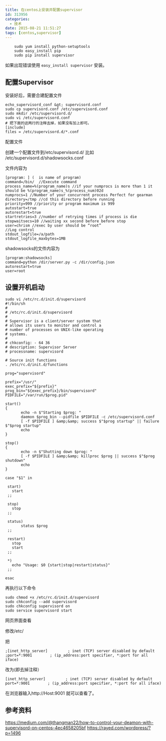 ```yaml
---
title: 在centos上安装并配置supervisor
id: 313956
categories:
  - 技术
date: 2015-08-21 11:51:27
tags: [centos,supervisor]
---
```


```
    sudo yum install python-setuptools
    sudo easy_install pip
    sudo pip install supervisor
```

如果出现错误使用 `easy_install supervisor` 安装。

## 配置Supervisor

安装好后，需要合建配置文件

```
echo_supervisord_conf &gt; supervisord.conf
sudo cp supervisord.conf /etc/supervisord.conf
sudo mkdir /etc/supervisord.d/
sudo vi /etc/supervisord.conf
# 把下面的这两行的注释去掉，如果没有加上即可。
[include]
files = /etc/supervisord.d/*.conf
```

配置文件

创建一个配置文件到/etc/supervisord.d/ 比如 /etc/supervisord.d/shadowsocks.conf

文件内容为

```
[program: ] (  is name of program)
command=/bin/  //Execute command
process_name=%(program_name)s //if your numprocs is more than 1 it should be %(program_name)s_%(process_num)02d 
numprocs=1 //Number of your concurrent process Perfect for gearman
directory=/tmp //cd this directory before running
priority=999 //priority or program maximum is 999
autostart=true
autorestart=true
startretries=3 //number of retrying times if process is die
stopwaitsecs=10 //waiting xx second before before stop
user=chrism //exec by user should be “root”
//Log control 
stdout_logfile=/a/path
stdout_logfile_maxbytes=1MB
```

shadowsocks的文件内容为

```
[program:shadowsocks] 
command=python /dir/server.py -c /dir/config.json
autorestart=true 
user=root 
```

## 设置开机启动

```
sudo vi /etc/rc.d/init.d/supervisord
#!/bin/sh
#
# /etc/rc.d/init.d/supervisord
#
# Supervisor is a client/server system that
# allows its users to monitor and control a
# number of processes on UNIX-like operating
# systems.
#
# chkconfig: - 64 36
# description: Supervisor Server
# processname: supervisord

# Source init functions
. /etc/rc.d/init.d/functions

prog="supervisord"

prefix="/usr/"
exec_prefix="${prefix}"
prog_bin="${exec_prefix}/bin/supervisord"
PIDFILE="/var/run/$prog.pid"

start()
{
       echo -n $"Starting $prog: "
       daemon $prog_bin --pidfile $PIDFILE -c /etc/supervisord.conf
       [ -f $PIDFILE ] &amp;&amp; success $"$prog startup" || failure $"$prog startup"
       echo
}

stop()
{
       echo -n $"Shutting down $prog: "
       [ -f $PIDFILE ] &amp;&amp; killproc $prog || success $"$prog shutdown"
       echo
}

case "$1" in

 start)
   start
 ;;

 stop)
   stop
 ;;

 status)
       status $prog
 ;;

 restart)
   stop
   start
 ;;

 *)
   echo "Usage: $0 {start|stop|restart|status}"
 ;;

esac
```

再执行以下命令

```
sudo chmod +x /etc/rc.d/init.d/supervisord
sudo chkconfig --add supervisord
sudo chkconfig supervisord on
sudo service supervisord start
```

网页界面查看

修改/etc/

把
```
;[inet_http_server]         ; inet (TCP) server disabled by default
;port=*:9001        ; (ip_address:port specifier, *:port for all iface)
```

改为(即去掉注释）

```
[inet_http_server]         ; inet (TCP) server disabled by default
port=*:9001        ; (ip_address:port specifier, *:port for all iface)
```

在浏览器输入http://Host:9001  就可以查看了。

## 参考资料

https://medium.com/@thangman22/how-to-control-your-deamon-with-supervisord-on-centos-4ec4658205bf
https://rayed.com/wordpress/?p=1496